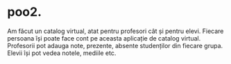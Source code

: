 # poo2.
Am făcut un catalog virtual, atat pentru profesori cât și pentru elevi. Fiecare persoana își poate face cont pe aceasta aplicație de catalog virtual. Profesorii pot adauga note, prezente, absente studenților din fiecare grupa. Elevii își pot vedea notele, mediile etc. 
